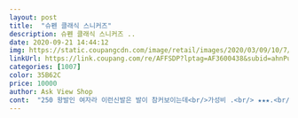 ```yaml
---
layout: post 
title:  "슈펜 클래식 스니커즈" 
description: 슈펜 클래식 스니커즈 ..
date: 2020-09-21 14:44:12 
img: https://static.coupangcdn.com/image/retail/images/2020/03/09/10/7/b547cb73-592f-4e77-bc23-b16607efcb0f.jpg 
linkUrl: https://link.coupang.com/re/AFFSDP?lptag=AF3600438&subid=ahnPublicAsk&pageKey=1491728879&itemId=2560769705&vendorItemId=70353736508&traceid=V0-113-a9e1cc3a20f2f1ab 
categories: [1007] 
color: 35B62C 
price: 10000 
author: Ask View Shop 
cont:  "250 왕발인 여자라 이런신발은 발이 참커보이는데<br/>가성비 .<br/> ★★★.<br/> ★.<br/> ★<br/>발볼도 여유있어서 스니커즈신으면 새끼발가락이 아팠는데<br/>생각보다 발도안커보이고 편해요.<br/><br/>예쁘고 발도편하네요.<br/>  족저근막염이있는데 바닥이푹신해서 편하고<br/>이가격에 디자인도 착용감도 만족이에요<br/>이건편안해요.<br/><br/>이쁨 .<br/> ★★★.<br/> ★.<br/> ★<br/>조금 크게 나온편이에요 한 005사이즈 정도? 내성발톱이신 분들은 비추 합니다 편하긴 편한데 내성발톱 때문에 발가락이 아파서 신고 바로 슬리퍼 신었어요... <br/><br/>편함 .<br/> ★★★☆☆(내성발톱의 아픔... <br/>.<br/>☆☆)<br/>폭신폭신 좋아요<br/>" 
---
```

